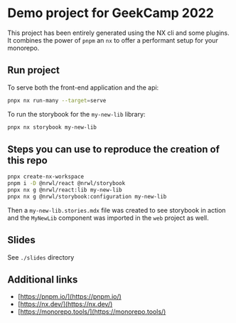 # Demo project for GeekCamp 2022

This project has been entirely generated using the NX cli and some plugins.
It combines the power of `pnpm` an `nx` to offer a performant setup for your monorepo.

## Run project

To serve both the front-end application and the api:

```bash
pnpx nx run-many --target=serve
```

To run the storybook for the `my-new-lib` library:

```bash
pnpx nx storybook my-new-lib
```

## Steps you can use to reproduce the creation of this repo

```bash
pnpx create-nx-workspace
pnpm i -D @nrwl/react @nrwl/storybook
pnpx nx g @nrwl/react:lib my-new-lib
pnpx nx g @nrwl/storybook:configuration my-new-lib
```

Then a `my-new-lib.stories.mdx` file was created to see storybook in action and the `MyNewLib` component was imported in the `web` project as well.

## Slides 

See `./slides` directory

## Additional links

- [https://pnpm.io/](https://pnpm.io/)
- [https://nx.dev/](https://nx.dev/)
- [https://monorepo.tools/](https://monorepo.tools/)
